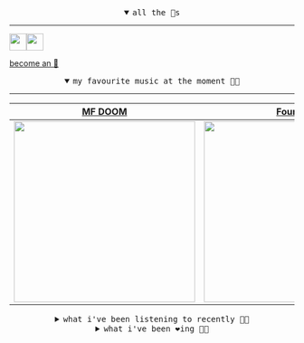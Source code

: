 <details open>

<summary align="center"><samp>all the 🥚s</samp></summary>
<hr />

<a href="https://github.com/pvinis"><img src="https://avatars.githubusercontent.com/u/100233?s=90&v=4" width="30" height="30" /><a href="https://github.com/maxPugh"><img src="https://avatars.githubusercontent.com/u/46350013?s=90&u=52a601eaa2d272b35477d096fe782ebf0a8a1f68&v=4" width="30" height="30" />

<samp><a href="https://github.com/bitttttten/bitttttten/stargazers">become an 🥚</a></samp>

</details>

<details open>

<summary align="center"><samp>my favourite music at the moment 🎵🎶</samp></summary>
<hr />

<!-- toc -->

| [MF DOOM](https://open.spotify.com/artist/2pAWfrd7WFF3XhVt9GooDL)                                                                                                | [Four Tet](https://open.spotify.com/artist/7Eu1txygG6nJttLHbZdQOh)                                                                                               | [Hovvdy](https://open.spotify.com/artist/59RNNqeEfkq3X5pfOQxZ3C)                                                                                                 | [Madlib](https://open.spotify.com/artist/5LhTec3c7dcqBvpLRWbMcf)                                                                                                 |
| ---------------------------------------------------------------------------------------------------------------------------------------------------------------- | ---------------------------------------------------------------------------------------------------------------------------------------------------------------- | ---------------------------------------------------------------------------------------------------------------------------------------------------------------- | ---------------------------------------------------------------------------------------------------------------------------------------------------------------- |
| [<img src="https://i.scdn.co/image/ab6761610000e5eb3e9a6caa41a80b9238a49784" width="320" height="auto">](https://open.spotify.com/artist/2pAWfrd7WFF3XhVt9GooDL) | [<img src="https://i.scdn.co/image/ab6761610000e5eb84e29d09b4917bec2700a0d7" width="320" height="auto">](https://open.spotify.com/artist/7Eu1txygG6nJttLHbZdQOh) | [<img src="https://i.scdn.co/image/ab6761610000e5ebd546fe7a3aff2952b4562483" width="320" height="auto">](https://open.spotify.com/artist/59RNNqeEfkq3X5pfOQxZ3C) | [<img src="https://i.scdn.co/image/ab6761610000e5ebdb860c843b90fdea28f670d6" width="320" height="auto">](https://open.spotify.com/artist/5LhTec3c7dcqBvpLRWbMcf) |

<!-- tocstop -->

</details>

<details>

<summary align="center"><samp>what i've been listening to recently 🎵🎶</samp></summary>
<hr />

<!-- toc -->

| [Palace Posy<br />Boards of Canada](https://open.spotify.com/track/3OtXrdgyepq7uDp96ewVqF)                                                                      | [Palace Posy<br />Boards of Canada](https://open.spotify.com/track/3OtXrdgyepq7uDp96ewVqF)                                                                      | [Collapse<br />Boards of Canada](https://open.spotify.com/track/6G0QWjgXe7XzpcwPchzAaV)                                                                         | [Sick Times<br />Boards of Canada](https://open.spotify.com/track/3smDJCcylq9ghblaXmslo8)                                                                       |
| --------------------------------------------------------------------------------------------------------------------------------------------------------------- | --------------------------------------------------------------------------------------------------------------------------------------------------------------- | --------------------------------------------------------------------------------------------------------------------------------------------------------------- | --------------------------------------------------------------------------------------------------------------------------------------------------------------- |
| [<img src="https://i.scdn.co/image/c0b33a8d211600d70dcda3077d6a582da34321b0" width="320" height="auto">](https://open.spotify.com/track/3OtXrdgyepq7uDp96ewVqF) | [<img src="https://i.scdn.co/image/c0b33a8d211600d70dcda3077d6a582da34321b0" width="320" height="auto">](https://open.spotify.com/track/3OtXrdgyepq7uDp96ewVqF) | [<img src="https://i.scdn.co/image/c0b33a8d211600d70dcda3077d6a582da34321b0" width="320" height="auto">](https://open.spotify.com/track/6G0QWjgXe7XzpcwPchzAaV) | [<img src="https://i.scdn.co/image/c0b33a8d211600d70dcda3077d6a582da34321b0" width="320" height="auto">](https://open.spotify.com/track/3smDJCcylq9ghblaXmslo8) |

<!-- tocstop -->

</details>

<details>

<summary align="center"><samp>what i've been ❤️ing 🎵🎶</samp></summary>
<hr />

<!-- toc -->

| [Favor<br />Julien Baker](https://open.spotify.com/album/3IQRHa9iVLsGlSuVHiHZ3A)                                                                                | [Illusion Of Seclusion<br />Photay](https://open.spotify.com/album/18rcvgzvr5DMsPNOBwL5Cz)                                                                      | [Amor - C.B. Rework<br />Clark](https://open.spotify.com/album/7lew2WtSATnm25If8B9cAZ)                                                                          | [Perpetual Motion<br />Max Cooper](https://open.spotify.com/album/2qOai8aBLM3813p4luleGt)                                                                       |
| --------------------------------------------------------------------------------------------------------------------------------------------------------------- | --------------------------------------------------------------------------------------------------------------------------------------------------------------- | --------------------------------------------------------------------------------------------------------------------------------------------------------------- | --------------------------------------------------------------------------------------------------------------------------------------------------------------- |
| [<img src="https://i.scdn.co/image/ab67616d0000b2733086e90166d3c2ca266b7c67" width="320" height="auto">](https://open.spotify.com/album/3IQRHa9iVLsGlSuVHiHZ3A) | [<img src="https://i.scdn.co/image/ab67616d0000b27329468317ab30be52670de2e3" width="320" height="auto">](https://open.spotify.com/album/18rcvgzvr5DMsPNOBwL5Cz) | [<img src="https://i.scdn.co/image/ab67616d0000b27376b2d890ce6d60f3e679c5cc" width="320" height="auto">](https://open.spotify.com/album/7lew2WtSATnm25If8B9cAZ) | [<img src="https://i.scdn.co/image/ab67616d0000b27318495edffae16add6558c4af" width="320" height="auto">](https://open.spotify.com/album/2qOai8aBLM3813p4luleGt) |

<!-- tocstop -->

</details>
